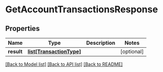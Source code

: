 # GetAccountTransactionsResponse

## Properties
Name | Type | Description | Notes
------------ | ------------- | ------------- | -------------
**result** | [**list[TransactionType]**](TransactionType.md) |  | [optional] 

[[Back to Model list]](../README.md#documentation-for-models) [[Back to API list]](../README.md#documentation-for-api-endpoints) [[Back to README]](../README.md)


